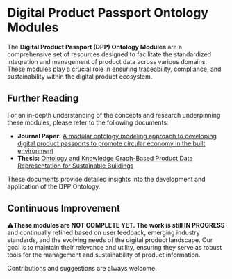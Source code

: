 # Digital Product Passport Ontology Modules

The **Digital Product Passport (DPP) Ontology Modules** are a comprehensive set of resources designed to facilitate the standardized integration and management of product data across various domains. These modules play a crucial role in ensuring traceability, compliance, and sustainability within the digital product ecosystem.

## Further Reading

For an in-depth understanding of the concepts and research underpinning these modules, please refer to the following documents:

- **Journal Paper:** [A modular ontology modeling approach to developing digital product passports to promote circular economy in the built environment](https://doi.org/10.1016/j.spc.2024.05.007)
- **Thesis:** [Ontology and Knowledge Graph-Based Product Data Representation for Sustainable Buildings](https://urn.kb.se/resolve?urn=urn:nbn:se:hj:diva-65950)

These documents provide detailed insights into the development and application of the DPP Ontology.

## Continuous Improvement

⚠️**These modules are NOT COMPLETE YET. The work is still IN PROGRESS** and continually refined based on user feedback, emerging industry standards, and the evolving needs of the digital product landscape. Our goal is to maintain their relevance and utility, ensuring they serve as robust tools for the management and sustainability of product information.

Contributions and suggestions are always welcome. 



